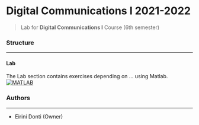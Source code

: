 # Digital Communications I 2021-2022
> Lab for **Digital Communications I** Course (6th semester)

### Structure
---
#### Lab

The Lab section contains exercises depending on ... using Matlab.[![MATLAB](https://img.shields.io/badge/-MATLAB-%230076A8?logo=mathworks&logoColor=white)](https://www.mathworks.com/products/matlab.html)


### Authors
---

- Eirini Donti (Owner)

<!-- ### License
--- -->

